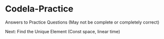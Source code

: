 # Codela-Practice
Answers to Practice Questions (May not be complete or completely correct)

Next: Find the Unique Element (Const space, linear time)

